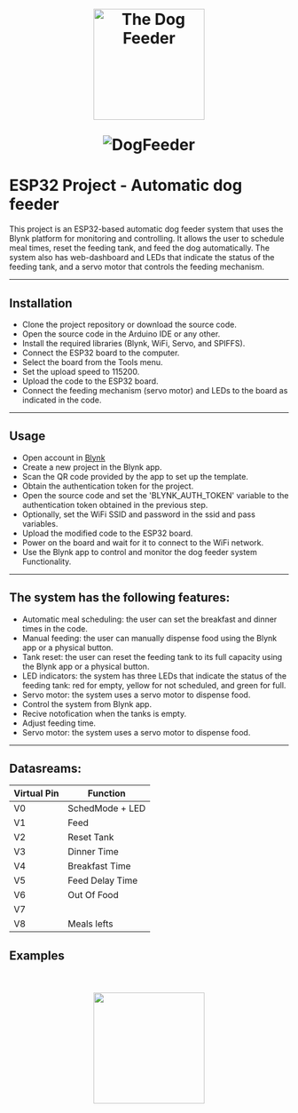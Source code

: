 <h1 align="center">
  <br>
 <img src="https://github.com/AlmogShKt/Dog-Feeder/blob/ESP32Version/Other/Logos/dogfeederLogo.png"  alt="The Dog Feeder" width="200"></a>
  
  <br>
  <p align="center"> <img src="https://komarev.com/ghpvc/?username=Dog-Feeder&label=Repo%20views&color=0e75b6&style=flat" alt="DogFeeder" /> </p>




# ESP32 Project - Automatic dog feeder 


This project is an ESP32-based automatic dog feeder system that uses the Blynk platform for monitoring and controlling. It allows the user to schedule meal times, reset the feeding tank, and feed the dog automatically. The system also has web-dashboard and LEDs that indicate the status of the feeding tank, and a servo motor that controls the feeding mechanism.

___ 

## Installation

* Clone the project repository or download the source code.
* Open the source code in the Arduino IDE or any other.
* Install the required libraries (Blynk, WiFi, Servo, and SPIFFS).
* Connect the ESP32 board to the computer.
* Select the board from the Tools menu.
* Set the upload speed to 115200.
* Upload the code to the ESP32 board.
* Connect the feeding mechanism (servo motor) and LEDs to the board as indicated in the code.

___ 

## Usage
* Open account in [Blynk](www.blynk.com)
* Create a new project in the Blynk app.
* Scan the QR code provided by the app to set up the template.
* Obtain the authentication token for the project.
* Open the source code and set the 'BLYNK_AUTH_TOKEN' variable to the authentication token obtained in the previous step.
* Optionally, set the WiFi SSID and password in the ssid and pass variables.
* Upload the modified code to the ESP32 board.
* Power on the board and wait for it to connect to the WiFi network.
* Use the Blynk app to control and monitor the dog feeder system Functionality. 

___ 
## The system has the following features:

* Automatic meal scheduling: the user can set the breakfast and dinner times in the code.
* Manual feeding: the user can manually dispense food using the Blynk app or a physical button.
* Tank reset: the user can reset the feeding tank to its full capacity using the Blynk app or a physical button.
* LED indicators: the system has three LEDs that indicate the status of the feeding tank: red for empty, yellow for not scheduled, and green for full.
* Servo motor: the system uses a servo motor to dispense food.
* Control the system from Blynk app.
* Recive notofication when the tanks is empty. 
* Adjust feeding time. 
* Servo motor: the system uses a servo motor to dispense food.
___
## Datasreams:
| Virtual Pin  | Function         | 
| --- | ---------------- | 
| V0  | SchedMode + LED  | 
| V1  | Feed             | 
| V2  | Reset Tank       | 
| V3  | Dinner Time      | 
| V4  | Breakfast Time   | 
| V5  | Feed Delay Time  | 
| V6  | Out Of Food      | 
| V7  |                  | 
| V8  | Meals lefts      |



## Examples

<h2 align="center">
  <br>
 <img src="https://github.com/AlmogShKt/Dog-Feeder/blob/ESP32Version/Other/Logos/app-demo.jpeg"  width="200"></a>
  
  <br>

